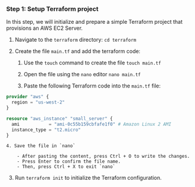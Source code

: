 ### Step 1: Setup Terraform project

In this step, we will initialize and prepare a simple Terraform project that provisions an AWS EC2 Server.

1. Navigate to the `terraform` directory: `cd terraform`

2. Create the file `main.tf` and add the terraform code:

    1. Use the `touch` command to create the file `touch main.tf`

    2. Open the file using the `nano` editor `nano main.tf`

    3. Paste the following Terraform code into the `main.tf` file:

  ```terraform
  provider "aws" {
    region = "us-west-2"
  }

  resource "aws_instance" "small_server" {
    ami           = "ami-0c55b159cbfafe1f0" # Amazon Linux 2 AMI
    instance_type = "t2.micro"
  }
  ```

    4. Save the file in `nano`

        - After pasting the content, press Ctrl + O to write the changes.
        - Press Enter to confirm the file name.
        - Then, press Ctrl + X to exit `nano`


3. Run `terraform init` to initialize the Terraform configuration.